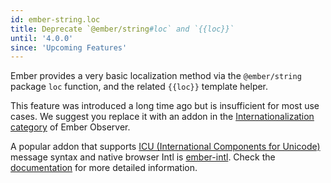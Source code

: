 ```yaml
---
id: ember-string.loc
title: Deprecate `@ember/string#loc` and `{{loc}}`
until: '4.0.0'
since: 'Upcoming Features'
---
```


Ember provides a very basic localization method via the `@ember/string` package `loc` function, and the related `{{loc}}` template helper.

This feature was introduced a long time ago but is insufficient for most use cases.
We suggest you replace it with an addon in the [Internationalization category](https://emberobserver.com/categories/internationalization) of Ember Observer.

A popular addon that supports [ICU (International Components for Unicode)](http://userguide.icu-project.org/formatparse/messages) message syntax and native browser Intl is [ember-intl](https://ember-intl.github.io/ember-intl/).
Check the [documentation](https://ember-intl.github.io/ember-intl/docs) for more detailed information.
